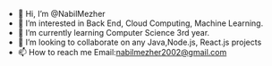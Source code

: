 - 👋 Hi, I’m @NabilMezher
- 👀 I’m interested in Back End, Cloud Computing, Machine Learning.
- 🌱 I’m currently learning Computer Science 3rd year.
- 💞️ I’m looking to collaborate on any Java,Node.js, React.js projects
- 📫 How to reach me 
Email:nabilmezher2002@gmail.com

<!---
NabilMezher/NabilMezher is a ✨ special ✨ repository because its `README.md` (this file) appears on your GitHub profile.
You can click the Preview link to take a look at your changes.
--->
